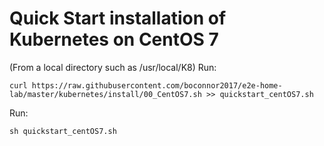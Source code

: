 # Quick Start installation of Kubernetes on CentOS 7

(From a local directory such as /usr/local/K8) Run:
```
curl https://raw.githubusercontent.com/boconnor2017/e2e-home-lab/master/kubernetes/install/00_CentOS7.sh >> quickstart_centOS7.sh
```

Run:
```
sh quickstart_centOS7.sh
```
